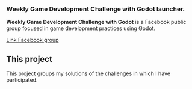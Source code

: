 ### Weekly Game Development Challenge with Godot launcher.

**Weekly Game Development Challenge with Godot** is a Facebook public group focused in game development practices using [Godot][Godot engine].

[Link Facebook group][Facebook group]

## This project

This project groups my solutions of the challenges in which I have participated.




[Godot engine]: https://godotengine.org/
[Facebook group]: https://www.facebook.com/groups/weeklygamedevelopmentchallengewithgodot
